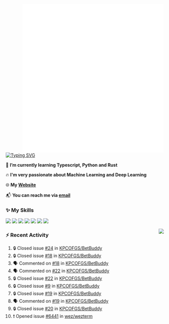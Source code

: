 <img align="right" width="450" src="github-metrics.svg">

[![Typing SVG](https://readme-typing-svg.herokuapp.com?duration=2500&vCenter=true&width=200&height=40&lines=Hello+World+👋)](https://git.io/typing-svg)

🌱 **I’m currently learning Typescript, Python and Rust**

🔥 **I'm very passionate about Machine Learning and Deep Learning**

🌐 **My [Website](https://kpcofgs.github.io/)**

📬 **You can reach me via [email](mailto:shixian_sheng-2@protonmail.com)**

### ✨ **My Skills**

[![](https://img.shields.io/badge/LinuxMint-47A248?style=flat-square&logo=linuxmint&logoColor=fff)](https://linuxmint.com/)
[![](https://img.shields.io/badge/MXLinux-000000?style=flat-square&logo=mxlinux&logoColor=fff)](https://mxlinux.org/)
[![](https://img.shields.io/badge/Windows11-0078d6?style=flat-square&logo=windows&logoColor=fff)](https://www.microsoft.com/software-download/windows11)
![](https://img.shields.io/badge/Python-3572A5?style=flat-square&logo=python&logoColor=white)
![](https://img.shields.io/badge/HTML-E34C26?style=flat-square&logo=html5&logoColor=white)
![](https://img.shields.io/badge/CSS-563D7C?style=flat-square&logo=css3&logoColor=white)
![](https://img.shields.io/badge/TypeScript-3178C6?style=flat-square&logo=typescript&logoColor=white)

<a>
    <img align="right" height=210px src="https://github-readme-stats.vercel.app/api?username=KPCOFGS&theme=tokyonight&show_icons=true&show=prs_merged">
</a>

### ⚡ **Recent Activity**
<!--START_SECTION:activity-->
1. 🔒 Closed issue [#24](https://github.com/KPCOFGS/BetBuddy/issues/24) in [KPCOFGS/BetBuddy](https://github.com/KPCOFGS/BetBuddy)
2. 🔒 Closed issue [#18](https://github.com/KPCOFGS/BetBuddy/issues/18) in [KPCOFGS/BetBuddy](https://github.com/KPCOFGS/BetBuddy)
3. 🗣 Commented on [#18](https://github.com/KPCOFGS/BetBuddy/issues/18#issuecomment-2514538630) in [KPCOFGS/BetBuddy](https://github.com/KPCOFGS/BetBuddy)
4. 🗣 Commented on [#22](https://github.com/KPCOFGS/BetBuddy/issues/22#issuecomment-2506768458) in [KPCOFGS/BetBuddy](https://github.com/KPCOFGS/BetBuddy)
5. 🔒 Closed issue [#22](https://github.com/KPCOFGS/BetBuddy/issues/22) in [KPCOFGS/BetBuddy](https://github.com/KPCOFGS/BetBuddy)
6. 🔒 Closed issue [#9](https://github.com/KPCOFGS/BetBuddy/issues/9) in [KPCOFGS/BetBuddy](https://github.com/KPCOFGS/BetBuddy)
7. 🔒 Closed issue [#19](https://github.com/KPCOFGS/BetBuddy/issues/19) in [KPCOFGS/BetBuddy](https://github.com/KPCOFGS/BetBuddy)
8. 🗣 Commented on [#19](https://github.com/KPCOFGS/BetBuddy/issues/19#issuecomment-2506767927) in [KPCOFGS/BetBuddy](https://github.com/KPCOFGS/BetBuddy)
9. 🔒 Closed issue [#20](https://github.com/KPCOFGS/BetBuddy/issues/20) in [KPCOFGS/BetBuddy](https://github.com/KPCOFGS/BetBuddy)
10. ❗ Opened issue [#6441](https://github.com/wez/wezterm/issues/6441) in [wez/wezterm](https://github.com/wez/wezterm)
<!--END_SECTION:activity-->
